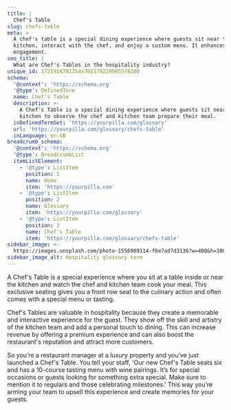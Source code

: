 ```yaml
---
title: |
  Chef's Table
slug: chefs-table
meta: >
  A chef's table is a special dining experience where guests sit near the
  kitchen, interact with the chef, and enjoy a custom menu. It enhances guest
  engagement.
seo_title: |
  What are Chef's Tables in the hospitality industry?
unique_id: 1725916701354x702179229985578200
schema:
  '@context': 'https://schema.org'
  '@type': DefinedTerm
  name: Chef's Table
  description: >-
    A Chef's Table is a special dining experience where guests sit near the
    kitchen to observe the chef and kitchen team prepare their meal.
  inDefinedTermSet: 'https://yourpilla.com/glossary'
  url: 'https://yourpilla.com/glossary/chefs-table'
  inLanguage: en-GB
breadcrumb_schema:
  '@context': 'https://schema.org'
  '@type': BreadcrumbList
  itemListElement:
    - '@type': ListItem
      position: 1
      name: Home
      item: 'https://yourpilla.com'
    - '@type': ListItem
      position: 2
      name: Glossary
      item: 'https://yourpilla.com/glossary'
    - '@type': ListItem
      position: 3
      name: Chef's Table
      item: 'https://yourpilla.com/glossary/chefs-table'
sidebar_image: >-
  https://images.unsplash.com/photo-1556909114-f6e7ad7d3136?w=400&h=300&fit=crop&auto=format
sidebar_image_alt: Hospitality glossary term
---
```

A Chef's Table is a special experience where you sit at a table inside or near the kitchen and watch the chef and kitchen team cook your meal. This exclusive seating gives you a front row seat to the culinary action and often comes with a special menu or tasting.

Chef's Tables are valuable in hospitality because they create a memorable and interactive experience for the guest. They show off the skill and artistry of the kitchen team and add a personal touch to dining. This can increase revenue by offering a premium experience and can also boost the restaurant's reputation and attract more customers.

So you’re a restaurant manager at a luxury property and you’ve just launched a Chef's Table. You tell your staff, 'Our new Chef's Table seats six and has a 10-course tasting menu with wine pairings. It’s for special occasions or guests looking for something extra special. Make sure to mention it to regulars and those celebrating milestones.' This way you’re arming your team to upsell this experience and create memories for your guests.
